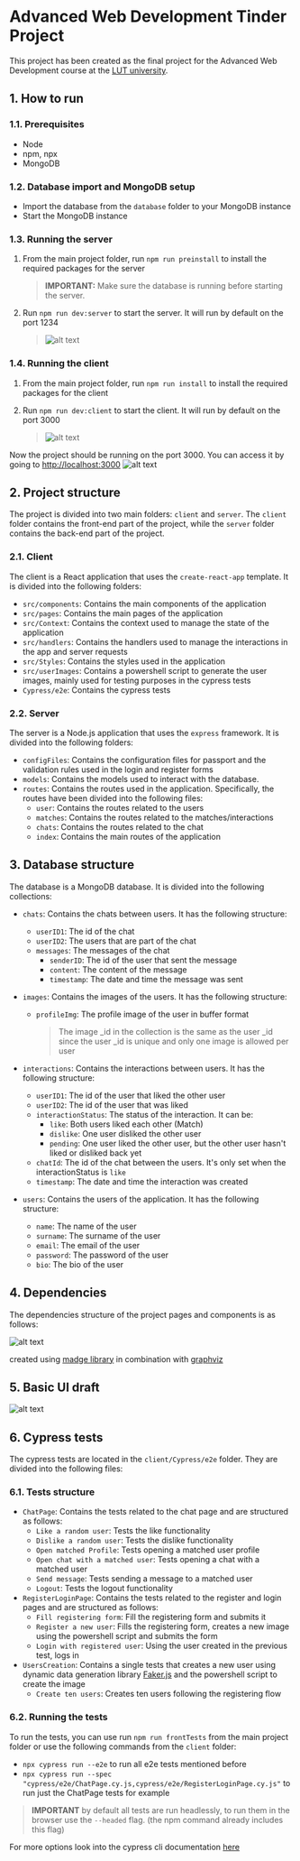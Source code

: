 # Advanced Web Development Tinder Project

This project has been created as the final project for the Advanced Web Development course at the [LUT university](https://www.lut.fi/en).

## 1. How to run

### 1.1. Prerequisites

- Node
- npm, npx
- MongoDB

### 1.2. Database import and MongoDB setup

- Import the database from the `database` folder to your MongoDB instance
- Start the MongoDB instance

### 1.3. Running the server

1. From the main project folder, run `npm run preinstall` to install the required packages for the server
   > **IMPORTANT:** Make sure the database is running before starting the server.
2. Run `npm run dev:server` to start the server. It will run by default on the port 1234
   > ![alt text](../readMeImages/serverRunning.png)

### 1.4. Running the client

1. From the main project folder, run `npm run install` to install the required packages for the client

2. Run `npm run dev:client` to start the client. It will run by default on the port 3000
   > ![alt text](../readMeImages/clientRunning.png)

Now the project should be running on the port 3000. You can access it by going to [http://localhost:3000](http://localhost:3000)
![alt text](../readMeImages/projectRunning.png)

## 2. Project structure

The project is divided into two main folders: `client` and `server`. The `client` folder contains the front-end part of the project, while the `server` folder contains the back-end part of the project.

### 2.1. Client

The client is a React application that uses the `create-react-app` template. It is divided into the following folders:

- `src/components`: Contains the main components of the application
- `src/pages`: Contains the main pages of the application
- `src/Context`: Contains the context used to manage the state of the application
- `src/handlers`: Contains the handlers used to manage the interactions in the app and server requests
- `src/Styles`: Contains the styles used in the application
- `src/userImages`: Contains a powershell script to generate the user images, mainly used for testing purposes in the cypress tests
- `Cypress/e2e`: Contains the cypress tests

### 2.2. Server

The server is a Node.js application that uses the `express` framework. It is divided into the following folders:

- `configFiles`: Contains the configuration files for passport and the validation rules used in the login and register forms
- `models`: Contains the models used to interact with the database.
- `routes`: Contains the routes used in the application. Specifically, the routes have been divided into the following files:
  - `user`: Contains the routes related to the users
  - `matches`: Contains the routes related to the matches/interactions
  - `chats`: Contains the routes related to the chat
  - `index`: Contains the main routes of the application

## 3. Database structure

The database is a MongoDB database. It is divided into the following collections:

- `chats`: Contains the chats between users. It has the following structure:
  - `userID1`: The id of the chat
  - `userID2`: The users that are part of the chat
  - `messages`: The messages of the chat
    - `senderID`: The id of the user that sent the message
    - `content`: The content of the message
    - `timestamp`: The date and time the message was sent
- `images`: Contains the images of the users. It has the following structure:
  - `profileImg`: The profile image of the user in buffer format
    > The image \_id in the collection is the same as the user \_id since the user \_id is unique and only one image is allowed per user
- `interactions`: Contains the interactions between users. It has the following structure:

  - `userID1`: The id of the user that liked the other user
  - `userID2`: The id of the user that was liked
  - `interactionStatus`: The status of the interaction. It can be:
    - `like`: Both users liked each other (Match)
    - `dislike`: One user disliked the other user
    - `pending`: One user liked the other user, but the other user hasn't liked or disliked back yet
  - `chatId`: The id of the chat between the users. It's only set when the interactionStatus is `like`
  - `timestamp`: The date and time the interaction was created

- `users`: Contains the users of the application. It has the following structure:
  - `name`: The name of the user
  - `surname`: The surname of the user
  - `email`: The email of the user
  - `password`: The password of the user
  - `bio`: The bio of the user

## 4. Dependencies

The dependencies structure of the project pages and components is as follows:

![alt text](../readMeImages/graph.svg)

created using [madge library](https://www.npmjs.com/package/madge?activeTab=readme) in combination with [graphviz](https://graphviz.org/)

## 5. Basic UI draft

![alt text](../readMeImages/UIDraft.jpg)

## 6. Cypress tests

The cypress tests are located in the `client/Cypress/e2e` folder. They are divided into the following files:

### 6.1. Tests structure

- `ChatPage`: Contains the tests related to the chat page and are structured as follows:
  - `Like a random user`: Tests the like functionality
  - `Dislike a random user`: Tests the dislike functionality
  - `Open matched Profile`: Tests opening a matched user profile
  - `Open chat with a matched user`: Tests opening a chat with a matched user
  - `Send message`: Tests sending a message to a matched user
  - `Logout`: Tests the logout functionality
- `RegisterLoginPage`: Contains the tests related to the register and login pages and are structured as follows:
  - `Fill registering form`: Fill the registering form and submits it
  - `Register a new user`: Fills the registering form, creates a new image using the powershell script and submits the form
  - `Login with registered user`: Using the user created in the previous test, logs in
- `UsersCreation`: Contains a single tests that creates a new user using dynamic data generation library [Faker.js](https://fakerjs.dev/guide/) and the powershell script to create the image
  - `Create ten users`: Creates ten users following the registering flow

### 6.2. Running the tests

To run the tests, you can use run `npm run frontTests` from the main project folder or use the following commands from the `client` folder:

- `npx cypress run --e2e` to run all e2e tests mentioned before
- `npx cypress run --spec "cypress/e2e/ChatPage.cy.js,cypress/e2e/RegisterLoginPage.cy.js"` to run just the ChatPage tests for example

> **IMPORTANT** by default all tests are run headlessly, to run them in the browser use the `--headed` flag. (the npm command already includes this flag)

For more options look into the cypress cli documentation [here](https://docs.cypress.io/guides/guides/command-line)
